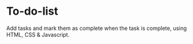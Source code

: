 # To-do-list
Add tasks and mark them as complete when the task is complete, using HTML, CSS & Javascript.
